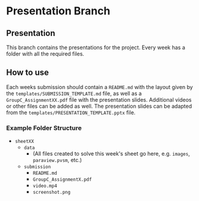 # Presentation Branch

## Presentation

This branch contains the presentations for the project. Every week has a folder with all the required files.

## How to use

Each weeks submission should contain a `README.md` with the layout given by the `templates/SUBMISSION_TEMPLATE.md` file, as well as a `GroupC_AssignmentXX.pdf` file with the presentation slides. Additional videos or other files can be added as well. The presentation slides can be adapted from the `templates/PRESENTATION_TEMPLATE.pptx` file.

### Example Folder Structure

+ `sheetXX`
  + `data`
    + (All files created to solve this week's sheet go here, e.g. `images`, `paraview.pvsm`, etc.)
  + `submission`
    + `README.md`
    + `GroupC_AssignmentX.pdf`
    + `video.mp4`
    + `screenshot.png`
